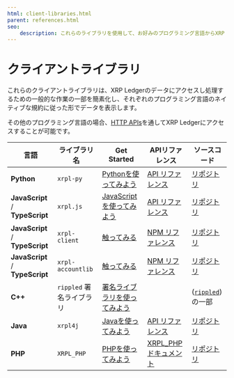 ```yaml
---
html: client-libraries.html
parent: references.html
seo:
    description: これらのライブラリを使用して、お好みのプログラミング言語からXRP Ledgerにアクセスします。
---
```

# クライアントライブラリ

これらのクライアントライブラリは、XRP Ledgerのデータにアクセスし処理するための一般的な作業の一部を簡素化し、それぞれのプログラミング言語のネイティブな規約に従った形でデータを表示します。

その他のプログラミング言語の場合、[HTTP APIs](http-websocket-apis/index.md)を通してXRP Ledgerにアクセスすることが可能です。

| 言語                             | ライブラリ名             | Get Started | APIリファレンス | ソースコード |
|---------------------------------|------------------------|--------------|---------------|-------------|
| **Python**                      | `xrpl-py`              | [Pythonを使ってみよう](../tutorials/get-started/get-started-using-python.md) | [API リファレンス](https://xrpl-py.readthedocs.io/) | [リポジトリ](https://github.com/XRPLF/xrpl-py) |
| **JavaScript** / **TypeScript** | `xrpl.js`              | [JavaScriptを使ってみよう](../tutorials/get-started/get-started-using-javascript.md) | [API リファレンス](https://js.xrpl.org/) | [リポジトリ](https://github.com/XRPLF/xrpl.js) |
| **JavaScript** / **TypeScript** | `xrpl-client`          | [触ってみる](https://jsfiddle.net/WietseWind/35az6p1b/) |  [NPM リファレンス](https://www.npmjs.com/package/xrpl-client) | [リポジトリ](https://github.com/XRPL-Labs/xrpl-client) |
| **JavaScript** / **TypeScript** | `xrpl-accountlib`      | [触ってみる](https://jsfiddle.net/WietseWind/gkefpnu0/) |  [NPM リファレンス](https://www.npmjs.com/package/xrpl-accountlib) | [リポジトリ](https://github.com/WietseWind/xrpl-accountlib) |
| **C++**                         | `rippled` 署名ライブラリ | [署名ライブラリを使ってみよう](https://github.com/XRPLF/rippled/tree/develop/Builds/linux#signing-library) | | ([`rippled`](https://github.com/XRPLF/rippled/))の一部 |
| **Java**                        | `xrpl4j`               | [Javaを使ってみよう](../tutorials/get-started/get-started-using-java.md) | [API リファレンス](https://javadoc.io/doc/org.xrpl/) | [リポジトリ](https://github.com/XRPLF/xrpl4j) |
| **PHP**                         | `XRPL_PHP`             | [PHPを使ってみよう](../tutorials/get-started/get-started-using-php.md) | [XRPL_PHP ドキュメント](https://alexanderbuzz.github.io/xrpl-php-docs/) | [リポジトリ](https://github.com/AlexanderBuzz/xrpl-php) |
